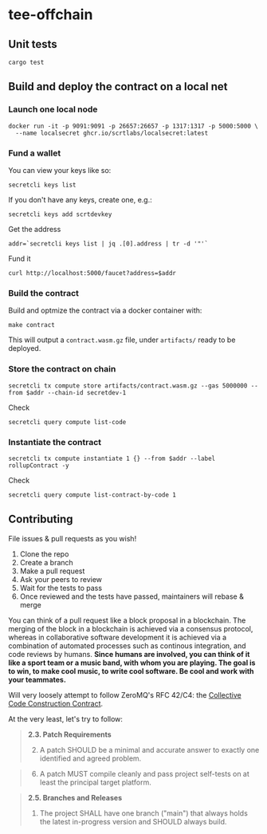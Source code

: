 # tee-offchain

## Unit tests
```
cargo test
```

## Build and deploy the contract on a local net
### Launch one local node
```
docker run -it -p 9091:9091 -p 26657:26657 -p 1317:1317 -p 5000:5000 \
  --name localsecret ghcr.io/scrtlabs/localsecret:latest
```

### Fund a wallet
You can view your keys like so:
```console
secretcli keys list
```

If you don't have any keys, create one, e.g.:
```console
secretcli keys add scrtdevkey
```

Get the address
```console
addr=`secretcli keys list | jq .[0].address | tr -d '"'`
```

Fund it
```console
curl http://localhost:5000/faucet?address=$addr
```

### Build the contract
Build and optmize the contract via a docker container with:
```console
make contract
```
This will output a `contract.wasm.gz` file, under `artifacts/` ready to be deployed.

### Store the contract on chain
```
secretcli tx compute store artifacts/contract.wasm.gz --gas 5000000 --from $addr --chain-id secretdev-1
```

Check
```
secretcli query compute list-code
```

### Instantiate the contract
```
secretcli tx compute instantiate 1 {} --from $addr --label rollupContract -y
```

Check
```
secretcli query compute list-contract-by-code 1
```


## Contributing
File issues & pull requests as you wish!

1. Clone the repo
2. Create a branch
4. Make a pull request
5. Ask your peers to review
6. Wait for the tests to pass
7. Once reviewed and the tests have passed, maintainers will rebase & merge

You can think of a pull request like a block proposal in a blockchain.
The merging of the block in a blockchain is achieved via a consensus protocol,
whereas in collaborative software development it is achieved via a combination
of automated processes such as continous integration, and code reviews by humans.
**Since humans are involved, you can think of it like a sport team or a music band,
with whom you are playing. The goal is to win, to make cool music, to write cool software.
Be cool and work with your teammates.**

Will very loosely attempt to follow ZeroMQ's RFC 42/C4:
the [Collective Code Construction Contract][c4].

At the very least, let's try to follow:

> **2.3. Patch Requirements**
>
> 2. A patch SHOULD be a minimal and accurate answer to exactly one identified and
     agreed problem.

> 6. A patch MUST compile cleanly and pass project self-tests on at least the
     principal target platform.

> **2.5. Branches and Releases**
>
> 1. The project SHALL have one branch ("main") that always holds the latest
     in-progress version and SHOULD always build.

[c4]: https://rfc.zeromq.org/spec/42/
